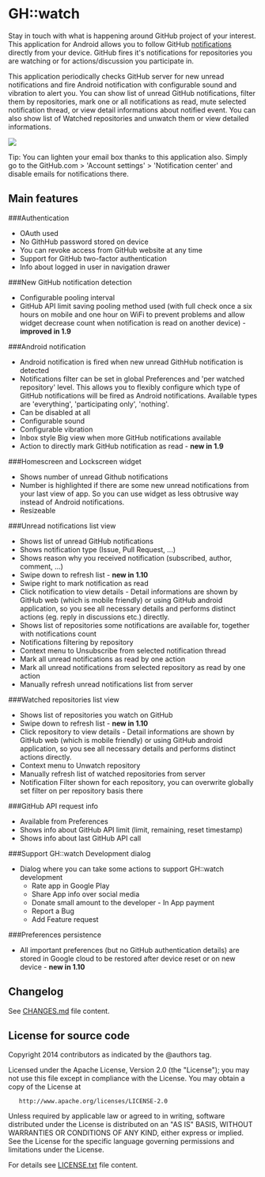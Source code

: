GH::watch
=========
Stay in touch with what is happening around GitHub project of your interest. 
This application for Android allows you to follow GitHub [notifications](https://help.github.com/articles/notifications) directly from your device.
GitHub fires it's notifications for repositories you are watching or for actions/discussion you participate in. 

This application periodically checks GitHub server for new unread notifications and fire Android notification 
with configurable sound and vibration to alert you. You can show list of unread GitHub notifications, filter 
them by repositories, mark one or all notifications as read, mute selected notification thread, or view detail 
informations about notified event. You can also show list of Watched repositories and unwatch them or view 
detailed informations.

<a href="https://play.google.com/store/apps/details?id=com.daskiworks.ghwatch" alt="Download from Google Play">
  <img src="http://www.android.com/images/brand/android_app_on_play_large.png">
</a>

Tip: You can lighten your email box thanks to this application also. 
Simply go to the GitHub.com > 'Account settings' > 'Notification center' and disable emails for notifications there.

Main features
-------------

###Authentication
* OAuth used
* No GithHub password stored on device
* You can revoke access from GitHub website at any time
* Support for GitHub two-factor authentication
* Info about logged in user in navigation drawer

###New GitHub notification detection
* Configurable pooling interval
* GitHub API limit saving pooling method used (with full check once a six hours on mobile and one hour on WiFi to prevent problems and allow widget decrease count when notification is read on another device) - **improved in 1.9**

###Android notification
* Android notification is fired when new unread GithHub notification is detected
* Notifications filter can be set in global Preferences and 'per watched repository' level. 
  This allows you to flexibly configure which type of GitHub notifications will be 
  fired as Android notifications. Available types are 'everything', 'participating only', 'nothing'.    
* Can be disabled at all
* Configurable sound
* Configurable vibration
* Inbox style Big view when more GitHub notifications available
* Action to directly mark GitHub notification as read - **new in 1.9**
  
###Homescreen and Lockscreen widget
* Shows number of unread Github notifications
* Number is highlighted if there are some new unread notifications from your last view of app. So you can use widget as less obtrusive 
  way instead of Android notifications.
* Resizeable  
  
###Unread notifications list view
* Shows list of unread GitHub notifications
* Shows notification type (Issue, Pull Request, ...) 
* Shows reason why you received notification (subscribed, author, comment, ...)
* Swipe down to refresh list - **new in 1.10**
* Swipe right to mark notification as read
* Click notification to view details - Detail informations are shown by 
  GitHub web (which is mobile friendly) or using GitHub android application, 
  so you see all necessary details and performs distinct actions (eg. reply in discussions etc.) directly.
* Shows list of repositories some notifications are available for, together with notifications count
* Notifications filtering by repository
* Context menu to Unsubscribe from selected notification thread
* Mark all unread notifications as read by one action
* Mark all unread notifications from selected repository as read by one action
* Manually refresh unread notifications list from server

###Watched repositories list view
* Shows list of repositories you watch on GitHub
* Swipe down to refresh list - **new in 1.10**
* Click repository to view details - Detail informations are shown 
  by GitHub web (which is mobile friendly) or using GitHub android 
  application, so you see all necessary details and performs distinct actions directly.
* Context menu to Unwatch repository
* Manually refresh list of watched repositories from server
* Notification Filter shown for each repository, you can overwrite 
  globally set filter on per repository basis there

###GitHub API request info
* Available from Preferences
* Shows info about GitHub API limit (limit, remaining, reset timestamp)
* Shows info about last GitHub API call 

###Support GH::watch Development dialog
* Dialog where you can take some actions to support GH::watch development
  * Rate app in Google Play
  * Share App info over social media
  * Donate small amount to the developer - In App payment
  * Report a Bug
  * Add Feature request

###Preferences persistence
* All important preferences (but no GitHub authentication details) are stored in Google cloud to be restored after device reset or on new device - **new in 1.10**
  
Changelog
---------

See [CHANGES.md](CHANGES.md) file content.

License for source code
-----------------------

   Copyright 2014 contributors as indicated by the @authors tag.

   Licensed under the Apache License, Version 2.0 (the "License");
   you may not use this file except in compliance with the License.
   You may obtain a copy of the License at

       http://www.apache.org/licenses/LICENSE-2.0

   Unless required by applicable law or agreed to in writing, software
   distributed under the License is distributed on an "AS IS" BASIS,
   WITHOUT WARRANTIES OR CONDITIONS OF ANY KIND, either express or implied.
   See the License for the specific language governing permissions and
   limitations under the License.


For details see [LICENSE.txt](LICENSE.txt) file content.
   